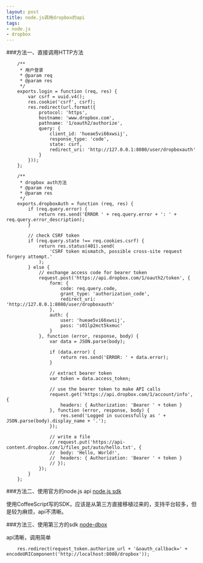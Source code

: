 ```yaml
---
layout: post
title: node.js调用dropbox的api
tags:
- node.js
- dropbox
---
```


###方法一、直接调用HTTP方法

        /**
         * 用户登录
         * @param req
         * @param res
         */
        exports.login = function (req, res) {
            var csrf = uuid.v4();
            res.cookie('csrf', csrf);
            res.redirect(url.format({
                protocol: 'https',
                hostname: 'www.dropbox.com',
                pathname: '1/oauth2/authorize',
                query: {
                    client_id: 'hueae5vi66xwsij',
                    response_type: 'code',
                    state: csrf,
                    redirect_uri: 'http://127.0.0.1:8080/user/dropboxauth'
                }
            }));
        };

        /**
         * dropbox auth方法
         * @param req
         * @param res
         */
        exports.dropboxAuth = function (req, res) {
            if (req.query.error) {
                return res.send('ERROR ' + req.query.error + ': ' + req.query.error_description);
            }

            // check CSRF token
            if (req.query.state !== req.cookies.csrf) {
                return res.status(401).send(
                    'CSRF token mismatch, possible cross-site request forgery attempt.'
                );
            } else {
                // exchange access code for bearer token
                request.post('https://api.dropbox.com/1/oauth2/token', {
                    form: {
                        code: req.query.code,
                        grant_type: 'authorization_code',
                        redirect_uri: 'http://127.0.0.1:8080/user/dropboxauth'
                    },
                    auth: {
                        user: 'hueae5vi66xwsij',
                        pass: 's01lp2mct5kxmuc'
                    }
                }, function (error, response, body) {
                    var data = JSON.parse(body);

                    if (data.error) {
                        return res.send('ERROR: ' + data.error);
                    }

                    // extract bearer token
                    var token = data.access_token;

                    // use the bearer token to make API calls
                    request.get('https://api.dropbox.com/1/account/info', {
                        headers: { Authorization: 'Bearer ' + token }
                    }, function (error, response, body) {
                        res.send('Logged in successfully as ' + JSON.parse(body).display_name + '.');
                    });

                    // write a file
                    // request.put('https://api-content.dropbox.com/1/files_put/auto/hello.txt', {
                    //  body: 'Hello, World!',
                    //  headers: { Authorization: 'Bearer ' + token }
                    // });
                });
            }
        };

###方法二、使用官方的node.js api
[node.js sdk](https://github.com/dropbox/dropbox-js)

使用CoffeeScript写的SDK，应该是从第三方直接移植过来的，支持平台较多，但是较为麻烦，api不清晰。

###方法三、使用第三方的sdk
[node-dbox](https://github.com/sintaxi/node-dbox)

api清晰，调用简单

        res.redirect(request_token.authorize_url + '&oauth_callback=' + encodeURIComponent('http://localhost:8080/dropbox'));